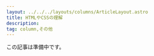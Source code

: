 ```yaml
---
layout: ../../../layouts/columns/ArticleLayout.astro
title: HTMLやCSSの理解
description:
tag: column,その他
---
```


この記事は準備中です。
